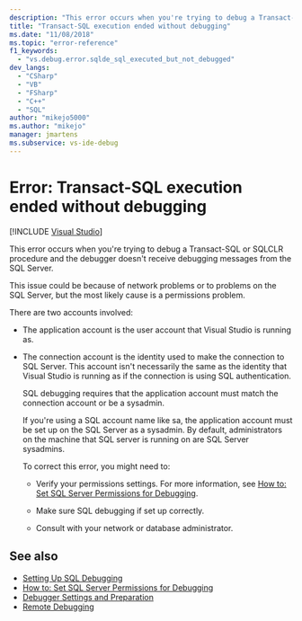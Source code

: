 ```yaml
---
description: "This error occurs when you're trying to debug a Transact-SQL or SQLCLR procedure and the debugger doesn't receive debugging messages from the SQL Server."
title: "Transact-SQL execution ended without debugging"
ms.date: "11/08/2018"
ms.topic: "error-reference"
f1_keywords:
  - "vs.debug.error.sqlde_sql_executed_but_not_debugged"
dev_langs:
  - "CSharp"
  - "VB"
  - "FSharp"
  - "C++"
  - "SQL"
author: "mikejo5000"
ms.author: "mikejo"
manager: jmartens
ms.subservice: vs-ide-debug
---
```

# Error: Transact-SQL execution ended without debugging

 [!INCLUDE [Visual Studio](~/includes/applies-to-version/vs-windows-only.md)]

This error occurs when you're trying to debug a Transact-SQL or SQLCLR procedure and the debugger doesn't receive debugging messages from the SQL Server.

This issue could be because of network problems or to problems on the SQL Server, but the most likely cause is a permissions problem.

There are two accounts involved:

- The application account is the user account that Visual Studio is running as.

- The connection account is the identity used to make the connection to SQL Server. This account isn't necessarily the same as the identity that Visual Studio is running as if the connection is using SQL authentication.

  SQL debugging requires that the application account must match the connection account or be a sysadmin.

  If you're using a SQL account name like sa, the application account must be set up on the SQL Server as a sysadmin. By default, administrators on the machine that SQL server is running on are SQL Server sysadmins.

  To correct this error, you might need to:

  - Verify your permissions settings. For more information, see [How to: Set SQL Server Permissions for Debugging](/previous-versions/w1bhybwz(v=vs.100)).

  - Make sure SQL debugging if set up correctly.

  - Consult with your network or database administrator.

## See also

- [Setting Up SQL Debugging](/previous-versions/visualstudio/visual-studio-2010/s4sszxst(v=vs.100))
- [How to: Set SQL Server Permissions for Debugging](/previous-versions/w1bhybwz(v=vs.100))
- [Debugger Settings and Preparation](../debugger/debugger-settings-and-preparation.md)
- [Remote Debugging](../debugger/remote-debugging.md)
